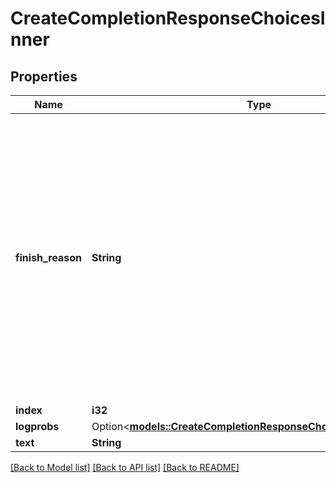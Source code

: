 # CreateCompletionResponseChoicesInner

## Properties

Name | Type | Description | Notes
------------ | ------------- | ------------- | -------------
**finish_reason** | **String** | The reason the model stopped generating tokens. This will be `stop` if the model hit a natural stop point or a provided stop sequence, `length` if the maximum number of tokens specified in the request was reached, or `content_filter` if content was omitted due to a flag from our content filters.  | 
**index** | **i32** |  | 
**logprobs** | Option<[**models::CreateCompletionResponseChoicesInnerLogprobs**](CreateCompletionResponse_choices_inner_logprobs.md)> |  | 
**text** | **String** |  | 

[[Back to Model list]](../README.md#documentation-for-models) [[Back to API list]](../README.md#documentation-for-api-endpoints) [[Back to README]](../README.md)



